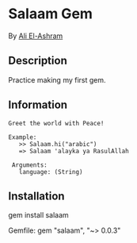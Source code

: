 # Salaam Gem

By [Ali El-Ashram](http://aliel.herokuapp.com)

## Description

Practice making my first gem.

## Information

    Greet the world with Peace!

    Example:
       >> Salaam.hi("arabic")
       => Salaam 'alayka ya RasulAllah

     Arguments:
       language: (String)

## Installation

gem install salaam

Gemfile: gem "salaam", "~> 0.0.3"
